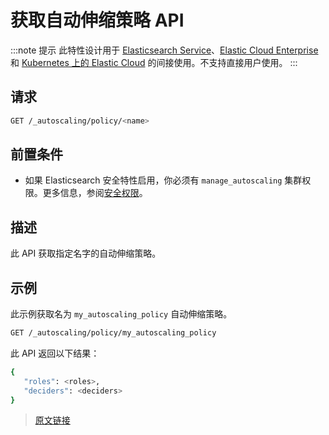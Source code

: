 # 获取自动伸缩策略 API

:::note 提示
此特性设计用于 [Elasticsearch Service](https://www.elastic.co/cloud/elasticsearch-service/signup?baymax=docs-body&elektra=docs)、[Elastic Cloud Enterprise](https://www.elastic.co/guide/en/cloud-enterprise/current) 和 [Kubernetes 上的 Elastic Cloud](https://www.elastic.co/guide/en/cloud-on-k8s/current) 的间接使用。不支持直接用户使用。
:::

## 请求

```bash
GET /_autoscaling/policy/<name>
```

## 前置条件

- 如果 Elasticsearch 安全特性启用，你必须有 `manage_autoscaling` 集群权限。更多信息，参阅[安全权限](/secure_the_elastic_statck/user_authorization/security_privileges)。

## 描述

此 API 获取指定名字的自动伸缩策略。

## 示例

此示例获取名为 `my_autoscaling_policy` 自动伸缩策略。

```bash
GET /_autoscaling/policy/my_autoscaling_policy
```

此 API 返回以下结果：

```bash
{
   "roles": <roles>,
   "deciders": <deciders>
}
```

> [原文链接](https://www.elastic.co/guide/en/elasticsearch/reference/current/autoscaling-get-autoscaling-policy.html)
